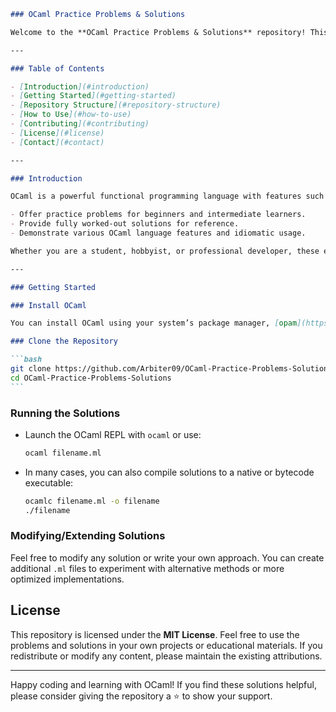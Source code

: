 ````markdown
### OCaml Practice Problems & Solutions

Welcome to the **OCaml Practice Problems & Solutions** repository! This project provides a collection of OCaml exercises and corresponding solutions to help you sharpen your functional programming skills and gain confidence with the OCaml language.

---

### Table of Contents

- [Introduction](#introduction)
- [Getting Started](#getting-started)
- [Repository Structure](#repository-structure)
- [How to Use](#how-to-use)
- [Contributing](#contributing)
- [License](#license)
- [Contact](#contact)

---

### Introduction

OCaml is a powerful functional programming language with features such as type inference, pattern matching, and an advanced type system that make it a great tool for both academic and industrial applications. This repository aims to:

- Offer practice problems for beginners and intermediate learners.
- Provide fully worked-out solutions for reference.
- Demonstrate various OCaml language features and idiomatic usage.

Whether you are a student, hobbyist, or professional developer, these exercises will help you explore OCaml and enhance your functional programming skills.

---

### Getting Started

### Install OCaml

You can install OCaml using your system’s package manager, [opam](https://opam.ocaml.org/), or by downloading the compiler directly from the [OCaml website](https://ocaml.org/).

### Clone the Repository

```bash
git clone https://github.com/Arbiter09/OCaml-Practice-Problems-Solutions.git
cd OCaml-Practice-Problems-Solutions
```
````

### Running the Solutions

- Launch the OCaml REPL with `ocaml` or use:
  ```bash
  ocaml filename.ml
  ```
- In many cases, you can also compile solutions to a native or bytecode executable:
  ```bash
  ocamlc filename.ml -o filename
  ./filename
  ```

### Modifying/Extending Solutions

Feel free to modify any solution or write your own approach. You can create additional `.ml` files to experiment with alternative methods or more optimized implementations.

## License

This repository is licensed under the **MIT License**. Feel free to use the problems and solutions in your own projects or educational materials. If you redistribute or modify any content, please maintain the existing attributions.

---

Happy coding and learning with OCaml! If you find these solutions helpful, please consider giving the repository a ⭐ to show your support.

```

```
